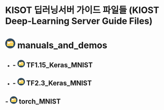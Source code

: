 # KISOT 딥러닝서버 가이드 파일들 (KIOST Deep-Learning Server Guide Files)


# ![folder](./manuals_and_demos/folder.png)&nbsp;manuals_and_demos
- ## - ![folder](./manuals_and_demos/sfolder.png)&nbsp;TF1.15_Keras_MNIST
- ## - ![folder](./manuals_and_demos/sfolder.png)&nbsp;TF2.3_Keras_MNIST
## - ![folder](./manuals_and_demos/sfolder.png)&nbsp;torch_MNIST
